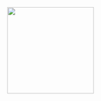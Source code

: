 <div id="gif" aligh="center">
  <img src="https://media.giphy.com/media/gG9fVWJdN41NeiHhzk/giphy.gif" width=200>
</div>

